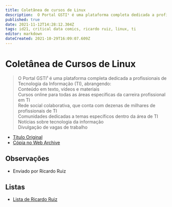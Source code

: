 ```yaml
---
title: Coletânea de cursos de Linux
description:  O Portal GSTI¹ é uma plataforma completa dedicada a profissionais de Tecnologia da Informação.
published: true
date: 2021-11-12T14:28:12.304Z
tags: id21, critical data comics, ricardo ruiz, linux, ti
editor: markdown
dateCreated: 2021-10-29T16:09:07.609Z
---
```


# Coletânea de Cursos de Linux

> O Portal GSTI¹ é uma plataforma completa dedicada a profissionais de Tecnologia da Informação (TI), abrangendo:  
Conteúdo em texto, vídeos e materiais  
Cursos online para todas as áreas específicas da carreira profissional em TI  
Rede social colaborativa, que conta com dezenas de milhares de profissionais de TI  
Comunidades dedicadas a temas específicos dentro da área de TI  
Notícias sobre tecnologia da informação  
Divulgação de vagas de trabalho

 - [Título Original](https://www.portalgsti.com.br/linux/cursos/)
 - [Cópia no Web Archive](https://web.archive.org/web/20210928022714/https://www.portalgsti.com.br/linux/cursos/)

## Observações

- Enviado por Ricardo Ruiz

## Listas
- [Lista de Ricardo Ruiz](/listas/ricardo-ruiz)